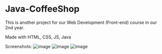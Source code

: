# Java-CoffeeShop

This is another project for our Web Development (Front-end) course in our 2nd year.

Made with HTML, CSS, JS, Java

Screenshots:
![image](https://github.com/angelodelapaz/Java-CoffeeShop/assets/88815462/dd41a3af-13d6-4469-b1f7-a4eb6978ea6c)
![image](https://github.com/angelodelapaz/Java-CoffeeShop/assets/88815462/d3fb3f3e-76d9-4ae6-9210-f2bff687304f)
![image](https://github.com/angelodelapaz/Java-CoffeeShop/assets/88815462/5937be9c-074d-420e-af43-2bd17c249272)

